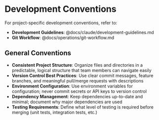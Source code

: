 # Development Conventions

For project-specific development conventions, refer to:

- **Development Guidelines**: @docs/claude/development-guidelines.md
- **Git Workflow**: @docs/operations/git-workflow.md

## General Conventions

- **Consistent Project Structure**: Organize files and directories in a predictable, logical structure that team members can navigate easily
- **Version Control Best Practices**: Use clear commit messages, feature branches, and meaningful pull/merge requests with descriptions
- **Environment Configuration**: Use environment variables for configuration; never commit secrets or API keys to version control
- **Dependency Management**: Keep dependencies up-to-date and minimal; document why major dependencies are used
- **Testing Requirements**: Define what level of testing is required before merging (unit tests, integration tests, etc.)
